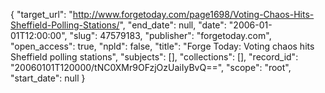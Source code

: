 {
  "target_url": "http://www.forgetoday.com/page1698/Voting-Chaos-Hits-Sheffield-Polling-Stations/", 
  "end_date": null, 
  "date": "2006-01-01T12:00:00", 
  "slug": 47579183, 
  "publisher": "forgetoday.com", 
  "open_access": true, 
  "npld": false, 
  "title": "Forge Today: Voting chaos hits Sheffield polling stations", 
  "subjects": [], 
  "collections": [], 
  "record_id": "20060101T120000/tNC0XMr9OFzjOzUaiIyBvQ==", 
  "scope": "root", 
  "start_date": null
}

